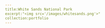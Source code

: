 ```yaml
---
title:White Sands National Park
excerpt:"<img src='/images/whitesands.png'>"
collection:portfolio
---
```

